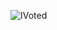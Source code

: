 ![IVoted](https://user-images.githubusercontent.com/3104489/97828882-616ae680-1c96-11eb-8110-4f39349b4033.gif)
